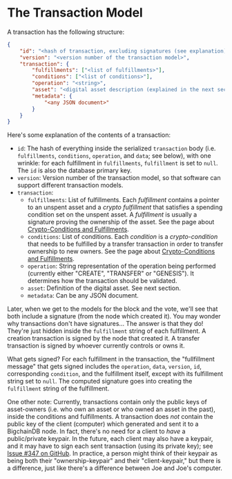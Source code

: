 # The Transaction Model

A transaction has the following structure:

```json
{
    "id": "<hash of transaction, excluding signatures (see explanation)>",
    "version": "<version number of the transaction model>",
    "transaction": {
        "fulfillments": ["<list of fulfillments>"],
        "conditions": ["<list of conditions>"],
        "operation": "<string>",
        "asset": "<digital asset description (explained in the next section)>",
        "metadata": {
            "<any JSON document>"
        }
    }
}
```

Here's some explanation of the contents of a transaction:

- `id`: The hash of everything inside the serialized `transaction` body (i.e. `fulfillments`, `conditions`, `operation`, and `data`; see below), with one wrinkle: for each fulfillment in `fulfillments`, `fulfillment` is set to `null`. The `id` is also the database primary key.
- `version`: Version number of the transaction model, so that software can support different transaction models.
- `transaction`:
    - `fulfillments`: List of fulfillments. Each _fulfillment_ contains a pointer to an unspent asset
    and a _crypto fulfillment_ that satisfies a spending condition set on the unspent asset. A _fulfillment_
    is usually a signature proving the ownership of the asset.
    See the page about [Crypto-Conditions and Fulfillments](crypto-conditions.html).
    - `conditions`: List of conditions. Each _condition_ is a _crypto-condition_ that needs to be fulfilled by a transfer transaction in order to transfer ownership to new owners.
    See the page about [Crypto-Conditions and Fulfillments](crypto-conditions.html).
    - `operation`: String representation of the operation being performed (currently either "CREATE", "TRANSFER" or "GENESIS"). It determines how the transaction should be validated.
	- `asset`: Definition of the digital asset. See next section.
    - `metadata`: Can be any JSON document.

Later, when we get to the models for the block and the vote, we'll see that both include a signature (from the node which created it). You may wonder why transactions don't have signatures... The answer is that they do! They're just hidden inside the `fulfillment` string of each fulfillment. A creation transaction is signed by the node that created it. A transfer transaction is signed by whoever currently controls or owns it.

What gets signed? For each fulfillment in the transaction, the "fullfillment message" that gets signed includes the `operation`, `data`, `version`, `id`, corresponding `condition`, and the fulfillment itself, except with its fulfillment string set to `null`. The computed signature goes into creating the `fulfillment` string of the fulfillment.

One other note: Currently, transactions contain only the public keys of asset-owners (i.e. who own an asset or who owned an asset in the past), inside the conditions and fulfillments. A transaction does _not_ contain the public key of the client (computer) which generated and sent it to a BigchainDB node. In fact, there's no need for a client to _have_ a public/private keypair. In the future, each client may also have a keypair, and it may have to sign each sent transaction (using its private key); see [Issue #347 on GitHub](https://github.com/bigchaindb/bigchaindb/issues/347). In practice, a person might think of their keypair as being both their "ownership-keypair" and their "client-keypair," but there is a difference, just like there's a difference between Joe and Joe's computer.
